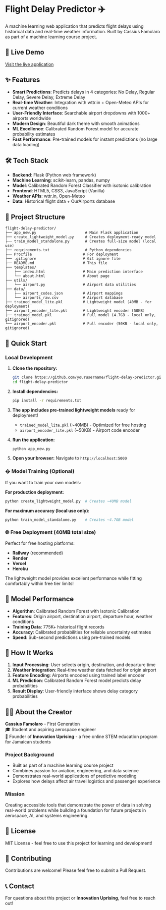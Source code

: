 # Flight Delay Predictor ✈️

A machine learning web application that predicts flight delays using historical data and real-time weather information. Built by Cassius Famolaro as part of a machine learning course project.

## 🚀 Live Demo

[Visit the live application](your-deployment-url-here)

## ✨ Features

- **Smart Predictions**: Predicts delays in 4 categories: No Delay, Regular Delay, Severe Delay, Extreme Delay
- **Real-time Weather**: Integration with wttr.in + Open-Meteo APIs for current weather conditions
- **User-Friendly Interface**: Searchable airport dropdowns with 1000+ airports worldwide
- **Modern Design**: Beautiful dark theme with smooth animations
- **ML Excellence**: Calibrated Random Forest model for accurate probability estimates
- **Fast Performance**: Pre-trained models for instant predictions (no large data loading)

## 🛠️ Tech Stack

- **Backend**: Flask (Python web framework)
- **Machine Learning**: scikit-learn, pandas, numpy
- **Model**: Calibrated Random Forest Classifier with isotonic calibration
- **Frontend**: HTML5, CSS3, JavaScript (Vanilla)
- **Weather APIs**: wttr.in, Open-Meteo
- **Data**: Historical flight data + OurAirports database

## 📁 Project Structure

```
flight-delay-predictor/
├── app_new.py                      # Main Flask application
├── create_lightweight_model.py     # Creates deployment-ready model
├── train_model_standalone.py       # Creates full-size model (local use)
├── requirements.txt                # Python dependencies
├── Procfile                       # For deployment
├── .gitignore                     # Git ignore file
├── README.md                      # This file
├── templates/
│   ├── index.html                 # Main prediction interface
│   └── about.html                 # About page
├── utils/
│   └── airport.py                 # Airport data utilities
├── data/
│   ├── airport_codes.json         # Airport mappings
│   └── airports_raw.csv           # Airport database
├── trained_model_lite.pkl         # Lightweight model (40MB - for deployment)
├── airport_encoder_lite.pkl       # Lightweight encoder (50KB)
├── trained_model.pkl              # Full model (4.7GB - local only, gitignored)
└── airport_encoder.pkl            # Full encoder (50KB - local only, gitignored)
```

## 🚀 Quick Start

### Local Development

1. **Clone the repository:**
   ```bash
   git clone https://github.com/yourusername/flight-delay-predictor.git
   cd flight-delay-predictor
   ```

2. **Install dependencies:**
   ```bash
   pip install -r requirements.txt
   ```

3. **The app includes pre-trained lightweight models** ready for deployment!
   - `trained_model_lite.pkl` (~40MB) - Optimized for free hosting
   - `airport_encoder_lite.pkl` (~50KB) - Airport code encoder

4. **Run the application:**
   ```bash
   python app_new.py
   ```

5. **Open your browser:**
   Navigate to `http://localhost:5000`

### � Model Training (Optional)

If you want to train your own models:

**For production deployment:**
```bash
python create_lightweight_model.py  # Creates ~40MB model
```

**For maximum accuracy (local use only):**
```bash
python train_model_standalone.py    # Creates ~4.7GB model
```

### 🌐 Free Deployment (40MB total size)

Perfect for free hosting platforms:
- **Railway** (recommended)
- **Render** 
- **Vercel**
- **Heroku**

The lightweight model provides excellent performance while fitting comfortably within free tier limits!

## 🤖 Model Performance

- **Algorithm**: Calibrated Random Forest with Isotonic Calibration
- **Features**: Origin airport, destination airport, departure hour, weather conditions
- **Training Data**: 775K+ historical flight records
- **Accuracy**: Calibrated probabilities for reliable uncertainty estimates
- **Speed**: Sub-second predictions using pre-trained models

## 🧠 How It Works

1. **Input Processing**: User selects origin, destination, and departure time
2. **Weather Integration**: Real-time weather data fetched for origin airport
3. **Feature Encoding**: Airports encoded using trained label encoder
4. **ML Prediction**: Calibrated Random Forest model predicts delay probabilities
5. **Result Display**: User-friendly interface shows delay category probabilities

## 👨‍💻 About the Creator

**Cassius Famolaro** - First Generation  
🎓 Student and aspiring aerospace engineer  
🚀 Founder of **Innovation Uprising** - a free online STEM education program for Jamaican students

### Project Background
- Built as part of a machine learning course project
- Combines passion for aviation, engineering, and data science
- Demonstrates real-world applications of predictive modeling
- Explores how delays affect air travel logistics and passenger experience

### Mission
Creating accessible tools that demonstrate the power of data in solving real-world problems while building a foundation for future projects in aerospace, AI, and systems engineering.

## 📄 License

MIT License - feel free to use this project for learning and development!

## 🤝 Contributing

Contributions are welcome! Please feel free to submit a Pull Request.

## 📞 Contact

For questions about this project or **Innovation Uprising**, feel free to reach out!
